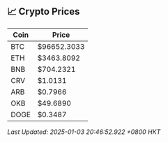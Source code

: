 ## 📈 Crypto Prices

| Coin | Price |
| ---- | ----- |
| BTC | $96652.3033 |
| ETH | $3463.8092 |
| BNB | $704.2321 |
| CRV | $1.0131 |
| ARB | $0.7966 |
| OKB | $49.6890 |
| DOGE | $0.3487 |

_Last Updated: 2025-01-03 20:46:52.922 +0800 HKT_